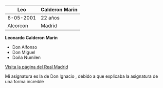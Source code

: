 | Leo          | Calderon Marin |
| ------------ | ------------ |
| 6-05-2001    | 22 años    |
| Alcorcon    | Madrid    |

**Leonardo Calderon Marin**

- Don Alfonso 
- Don Miguel
- Doña Numilen



[Visita la página del Real Madrid](https://www.realmadrid.com/)

Mi asignatura es la de Don Ignacio , debido a que explicaba la asignatura de una forma increible 


